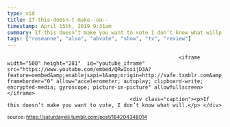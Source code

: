 ```yaml
---
type: vid
title: If-this-doesn-t-make--ou--
timestamp: April 15th, 2019 9:31am
summary: If this doesn’t make you want to vote I don’t know what willp 
tags: ["roseanne", "also", "abvote", "show", "tv", "review"]
---
```


                
                
                
                
                
                
                
                
                                                            <iframe width="500" height="281"  id="youtube_iframe" src="https://www.youtube.com/embed/QRwIosijD3A?feature=oembed&amp;enablejsapi=1&amp;origin=http://safe.txmblr.com&amp;wmode=opaque" frameborder="0" allow="accelerometer; autoplay; clipboard-write; encrypted-media; gyroscope; picture-in-picture" allowfullscreen></iframe>                    
                                            <div class="caption"><p>If this doesn’t make you want to vote, I don’t know what will.</p> </div>
                                                    
<small>source: https://saturdayxiii.tumblr.com/post/184204348014</small>